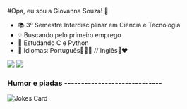 #Opa, eu sou a Giovanna Souza! 💖

- 📚 3º Semestre Interdisciplinar em Ciência e Tecnologia
- 💡 Buscando pelo primeiro emprego
- 🌱 Estudando C e Python
- 💬 Idiomas: Português💚💛💙 // Inglês💙❤️


<img src= "https://img.shields.io/badge/C-00599C?style=for-the-badge&logo=c&logoColor=white"> <img src= "https://img.shields.io/badge/Python-14354C?style=for-the-badge&logo=python&logoColor=white"/>



### Humor e piadas -----------------------------
<!-- HTML -->
<img src="https://readme-jokes.vercel.app/api" alt="Jokes Card" />


